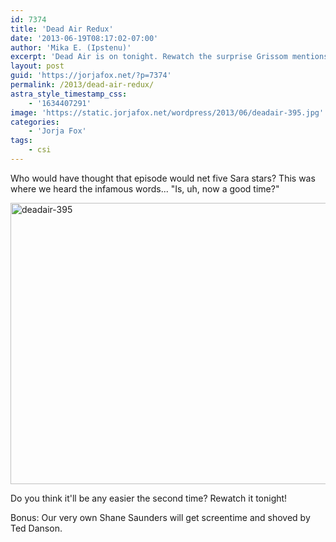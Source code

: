 ```yaml
---
id: 7374
title: 'Dead Air Redux'
date: '2013-06-19T08:17:02-07:00'
author: 'Mika E. (Ipstenu)'
excerpt: 'Dead Air is on tonight. Rewatch the surprise Grissom mentions.'
layout: post
guid: 'https://jorjafox.net/?p=7374'
permalink: /2013/dead-air-redux/
astra_style_timestamp_css:
    - '1634407291'
image: 'https://static.jorjafox.net/wordpress/2013/06/deadair-395.jpg'
categories:
    - 'Jorja Fox'
tags:
    - csi
---
```


Who would have thought that episode would net five Sara stars? This was where we heard the infamous words... "Is, uh, now a good time?"

<img class="aligncenter size-full wp-image-7376" alt="deadair-395" src="//static.jorjafox.net/wordpress/2013/06/deadair-395.jpg" width="800" height="450" />

Do you think it'll be any easier the second time? Rewatch it tonight!

Bonus: Our very own Shane Saunders will get screentime and shoved by Ted Danson.